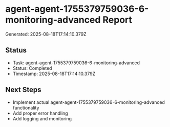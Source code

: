 # agent-agent-1755379759036-6-monitoring-advanced Report

Generated: 2025-08-18T17:14:10.379Z

## Status
- Task: agent-agent-1755379759036-6-monitoring-advanced
- Status: Completed
- Timestamp: 2025-08-18T17:14:10.379Z

## Next Steps
- Implement actual agent-agent-1755379759036-6-monitoring-advanced functionality
- Add proper error handling
- Add logging and monitoring
